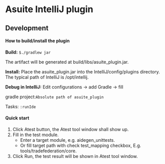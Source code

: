 # **Asuite IntelliJ plugin**

## **Development**

#### How to build/install the plugin

**Build:** `$./gradlew jar`

The artifact will be generated at build/libs/asuite_plugin.jar.

**Install:**  Place the asuite_plugin.jar into the IntelliJ/config/plugins
 directory. The typical path of IntelliJ is /opt/intellij.

**Debug in IntelliJ:** Edit configurations -> add Gradle -> fill

gradle project:`Absolute path of asuite_plugin`

Tasks: `:runIde`

#### Quick start

1. Click Atest button, the Atest tool window shall show up.
2. Fill in the test module.
    * Enter a target module, e.g. aidegen_unittests.
    * Or fill target path with check test_mapping checkbox, E.g.
    tools/tradefederation/core.
3. Click Run, the test result will be shown in Atest tool window.

